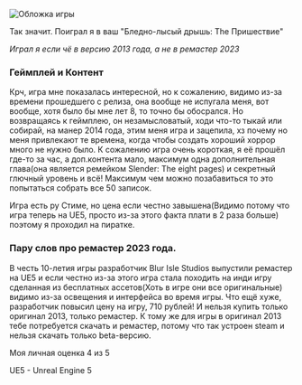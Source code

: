 
![Обложка игры](https://upload.wikimedia.org/wikipedia/ru/d/dc/Slender-_The_Arrival_logo.jpeg)

Так значит. Поиграл я в ваш "Бледно-лысый дрышь: The Пришествие"  

*Играл я если чё в версию 2013 года, а не в ремастер 2023*

### Геймплей и Контент
Крч, игра мне показалась интересной, но к сожалению, видимо из-за времени прошедшего с релиза, она вообще не испугала меня, вот вообще, хотя было бы мне лет 8, то точно бы обосрался. Но возвращаясь к геймплею, он незамысловатый, ходи что-то тыкай или собирай, на манер 2014 года, этим меня игра и зацепила, хз почему но меня привлекают те времена, когда чтобы создать хороший хоррор много не нужно было. К сожалению игра очень короткая, я её прошёл где-то за час, а доп.контента мало, максимум одна дополнительная глава(она является ремейком Slender: The eight pages) и секретный глючный уровень и всё! Максимум чем можно позабавиться то это попытаться собрать все 50 записок.  


Игра есть ру Стиме, но цена если честно завышена(Видимо потому что игра теперь на UE5, просто из-за этого факта плати в 2 раза больше) поэтому я проходил на пиратке.  

### Пару слов про ремастер 2023 года. 
В честь 10-летия игры разработчик Blur Isle Studios выпустили ремастер на UE5 и если честно из-за этого игра стала походить на инди игру сделанная из бесплатных ассетов(Хоть в игре они все оригинальные) видимо из-за освещения и интерфейса во время игры. Что ещё хуже, разработчик повысил цену на игру, 710 рублей! И нельзя купить только оригинал 2013, только ремастер. К тому же для игры в оригинал 2013 тебе потребуется скачать и ремастер, потому что так устроен steam и нельзя скачать только beta-версию.

Моя личная оценка 4 из 5

UE5 - Unreal Engine 5